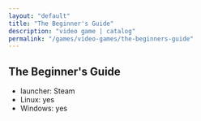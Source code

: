 ```yaml
---
layout: "default"
title: "The Beginner's Guide"
description: "video game | catalog"
permalink: "/games/video-games/the-beginners-guide"
---
```


## The Beginner's Guide

- launcher: Steam
- Linux: yes
- Windows: yes
